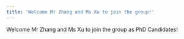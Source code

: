 ```yaml
---
title: 'Welcome Mr Zhang and Ms Xu to join the group!'
---
```

Welcome Mr Zhang and Ms Xu to join the group as PhD Candidates!
